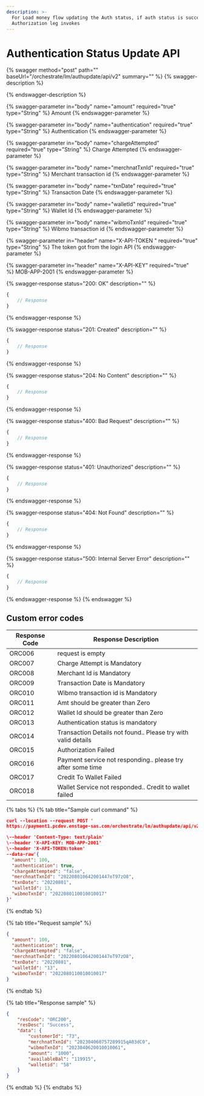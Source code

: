 ```yaml
---
description: >-
  For Load money flow updating the Auth status, if auth status is success,
  Authorization leg invokes
---
```


# Authentication Status Update API



{% swagger method="post" path="" baseUrl="<domain>/orchestrate/lm/authupdate/api/v2" summary="" %}
{% swagger-description %}

{% endswagger-description %}

{% swagger-parameter in="body" name="amount" required="true" type="String" %}
Amount
{% endswagger-parameter %}

{% swagger-parameter in="body" name="authentication" required="true" type="String" %}
Authentication
{% endswagger-parameter %}

{% swagger-parameter in="body" name="chargeAttempted" required="true" type="String" %}
Charge Attempted
{% endswagger-parameter %}

{% swagger-parameter in="body" name="merchnatTxnId" required="true" type="String" %}
​Merchant transaction id
{% endswagger-parameter %}

{% swagger-parameter in="body" name="txnDate" required="true" type="String" %}
Transaction Date
{% endswagger-parameter %}

{% swagger-parameter in="body" name="walletId" required="true" type="String" %}
Wallet  Id
{% endswagger-parameter %}

{% swagger-parameter in="body" name="wibmoTxnId" required="true" type="String" %}
Wibmo transaction id
{% endswagger-parameter %}

{% swagger-parameter in="header" name="X-API-TOKEN  " required="true" type="String" %}
​The token got from the login API
{% endswagger-parameter %}

{% swagger-parameter in="header" name="X-API-KEY" required="true" %}
MOB-APP-2001
{% endswagger-parameter %}

{% swagger-response status="200: OK" description="" %}
```javascript
{
    // Response
}
```
{% endswagger-response %}

{% swagger-response status="201: Created" description="" %}
```javascript
{
    // Response
}
```
{% endswagger-response %}

{% swagger-response status="204: No Content" description="" %}
```javascript
{
    // Response
}
```
{% endswagger-response %}

{% swagger-response status="400: Bad Request" description="" %}
```javascript
{
    // Response
}
```
{% endswagger-response %}

{% swagger-response status="401: Unauthorized" description="" %}
```javascript
{
    // Response
}
```
{% endswagger-response %}

{% swagger-response status="404: Not Found" description="" %}
```javascript
{
    // Response
}
```
{% endswagger-response %}

{% swagger-response status="500: Internal Server Error" description="" %}
```javascript
{
    // Response
}
```
{% endswagger-response %}
{% endswagger %}

## Custom error codes

| Response Code | Response Description                                          |
| ------------- | ------------------------------------------------------------- |
| ORC006        | ​request is empty                                             |
| ORC007        | ​Charge Attempt is Mandatory                                  |
| ORC008        | Merchant Id is Mandatory                                      |
| ORC009        | Transaction Date is Mandatory                                 |
| ORC010        | Wibmo transaction id is Mandatory                             |
| ORC011        | ​Amt should be greater than Zero                              |
| ​ORC012       | ​Wallet Id should be greater than Zero                        |
| ​ORC013       | Authentication status is mandatory                            |
| ​ORC014       | Transaction Details not found.. Please try with valid details |
| ORC015        | Authorization Failed                                          |
| ​ORC016       | Payment service not responding.. please try after some time   |
| ORC017        | Credit To Wallet Failed                                       |
| ORC018        | Wallet Service not responded.. Credit to wallet failed        |



{% tabs %}
{% tab title="Sample curl command" %}
```json
​curl --location --request POST '
https://payment1.pcdev.enstage-sas.com/orchestrate/lm/authupdate/api/v2'

\--header 'Content-Type: text/plain'
\--header 'X-API-KEY: MOB-APP-2001'
\--header 'X-API-TOKEN:token'
--data-raw'{
  "amount": 100,
  "authentication": true,
  "chargeAttempted": "false",
  "merchnatTxnId": "202208010642001447oT97zO8",
  "txnDate": "20220801",
  "walletId": 13,
  "wibmoTxnId": "2022080110010010017"
}'
```
{% endtab %}

{% tab title="Request sample" %}
```json
{
  "amount": 100,
  "authentication": true,
  "chargeAttempted": "false",
  "merchnatTxnId": "202208010642001447oT97zO8",
  "txnDate": "20220801",
  "walletId": "13",
  "wibmoTxnId": "2022080110010010017"
}
```
{% endtab %}

{% tab title="Response sample" %}
```json
{
    "resCode": "ORC200",
    "resDesc": "Success",
    "data": {
        "customerId": "73",
        "merchnatTxnId": "202304060757289915qA03dC0",
        "wibmoTxnId": "2023040620010010061",
        "amount": "1000",
        "availableBal": "119915",
        "walletid": "58"
    }
}
```
{% endtab %}
{% endtabs %}
